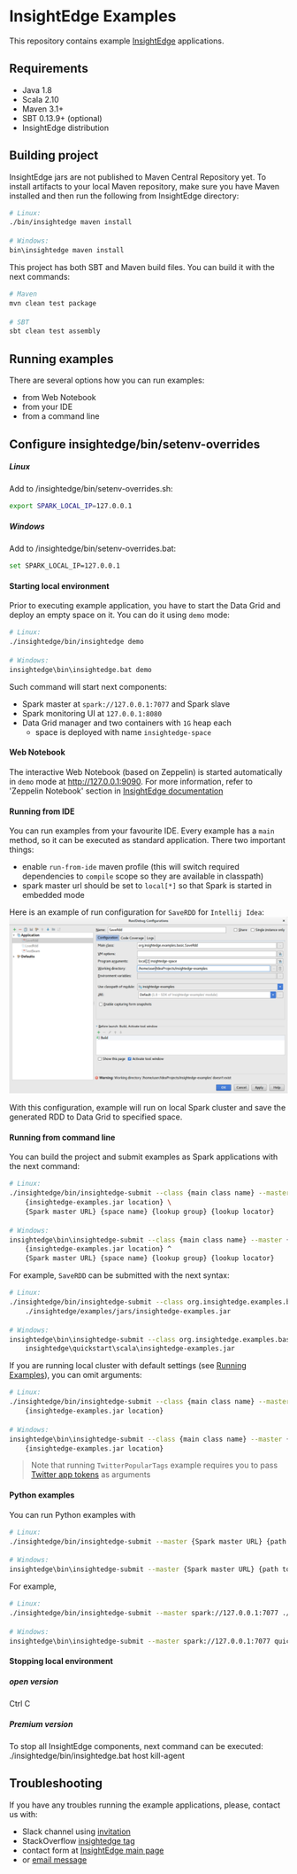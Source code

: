# InsightEdge Examples

This repository contains example [InsightEdge](https://github.com/InsightEdge/insightedge) applications.

## Requirements
* Java 1.8
* Scala 2.10
* Maven 3.1+
* SBT 0.13.9+ (optional)
* InsightEdge distribution


## Building project

InsightEdge jars are not published to Maven Central Repository yet. To install artifacts to your local Maven repository, make sure you have Maven installed and then run the following from InsightEdge directory:
```bash
# Linux:
./bin/insightedge maven install

# Windows:
bin\insightedge maven install
```

This project has both SBT and Maven build files. You can build it with the next commands:

```bash
# Maven
mvn clean test package

# SBT
sbt clean test assembly
```


## Running examples

There are several options how you can run examples:

* from Web Notebook
* from your IDE
* from a command line

## Configure insightedge/bin/setenv-overrides
 
##### Linux
Add to /insightedge/bin/setenv-overrides.sh:
```bash
export SPARK_LOCAL_IP=127.0.0.1
```
##### Windows
Add to /insightedge/bin/setenv-overrides.bat:
```bash
set SPARK_LOCAL_IP=127.0.0.1
```

#### Starting local environment



Prior to executing example application, you have to start the Data Grid and deploy an empty space on it. You can do it using `demo` mode:
```bash
# Linux:
./insightedge/bin/insightedge demo

# Windows:
insightedge\bin\insightedge.bat demo
```

Such command will start next components:
* Spark master at `spark://127.0.0.1:7077` and Spark slave
* Spark monitoring UI at `127.0.0.1:8080`
* Data Grid manager and two containers with `1G` heap each
    - space is deployed with name `insightedge-space`

#### Web Notebook 
  		  
The interactive Web Notebook (based on Zeppelin) is started automatically in `demo` mode at http://127.0.0.1:9090. For more information, refer to 'Zeppelin Notebook' section in [InsightEdge documentation](http://insightedge.io/docs) 
 
#### Running from IDE

You can run examples from your favourite IDE. Every example has a `main` method, so it can be executed as standard application. There two important things:

* enable `run-from-ide` maven profile (this will switch required dependencies to `compile` scope so they are available in classpath)
* spark master url should be set to `local[*]` so that Spark is started in embedded mode

Here is an example of run configuration for `SaveRDD` for `Intellij Idea`:
![IDEA run configuration](doc/images/idea-configuration_1.png?raw=true)

With this configuration, example will run on local Spark cluster and save the generated RDD to Data Grid to specified space.

#### Running from command line

You can build the project and submit examples as Spark applications with the next command:
```bash
# Linux:
./insightedge/bin/insightedge-submit --class {main class name} --master {Spark master URL} \
    {insightedge-examples.jar location} \
    {Spark master URL} {space name} {lookup group} {lookup locator}

# Windows:
insightedge\bin\insightedge-submit --class {main class name} --master {Spark master URL} ^
    {insightedge-examples.jar location} ^
    {Spark master URL} {space name} {lookup group} {lookup locator}
```

For example, `SaveRDD` can be submitted with the next syntax:
```bash
# Linux:
./insightedge/bin/insightedge-submit --class org.insightedge.examples.basic.SaveRdd --master spark://127.0.0.1:7077 \
    ./insightedge/examples/jars/insightedge-examples.jar

# Windows:
insightedge\bin\insightedge-submit --class org.insightedge.examples.basic.SaveRdd --master spark://127.0.0.1:7077 ^
    insightedge\quickstart\scala\insightedge-examples.jar
```

If you are running local cluster with default settings (see [Running Examples](#running-examples)), you can omit arguments:
```bash
# Linux:
./insightedge/bin/insightedge-submit --class {main class name} --master {Spark master URL} \
    {insightedge-examples.jar location}

# Windows:
insightedge\bin\insightedge-submit --class {main class name} --master {Spark master URL} ^
    {insightedge-examples.jar location}
```

> Note that running `TwitterPopularTags` example requires you to pass [Twitter app tokens](https://apps.twitter.com/) as arguments

#### Python examples

You can run Python examples with
```bash
# Linux:
./insightedge/bin/insightedge-submit --master {Spark master URL} {path to .py file}

# Windows:
insightedge\bin\insightedge-submit --master {Spark master URL} {path to .py file}
```

For example,
```bash
# Linux:
./insightedge/bin/insightedge-submit --master spark://127.0.0.1:7077 ./quickstart/python/sf_salaries.py

# Windows:
insightedge\bin\insightedge-submit --master spark://127.0.0.1:7077 quickstart\python\sf_salaries.py
```

#### Stopping local environment
##### open version
Ctrl C

##### Premium version
To stop all InsightEdge components, next command can be executed:
./insightedge/bin/insightedge.bat  host kill-agent



## Troubleshooting

If you have any troubles running the example applications, please, contact us with:
- Slack channel using [invitation](http://insightedge-slack.herokuapp.com/)
- StackOverflow [insightedge tag](http://stackoverflow.com/questions/tagged/insightedge)
- contact form at [InsightEdge main page](http://insightedge.io/)
- or [email message](mailto:hello@insightedge.io)
